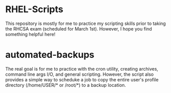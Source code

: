 # RHEL-Scripts

This repository is mostly for me to practice my scripting skills prior to taking the RHCSA exam (scheduled for March 1st). However, I hope you find something helpful here!

# automated-backups

The real goal is for me to practice with the cron utility, creating archives, command line args I/O, and general scripting. However, the script also provides a simple way to scheduke a job to copy the entire user's profile directory (/home/USER/* or /root/*) to a backup location.
